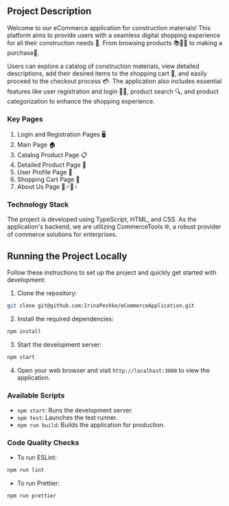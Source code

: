 ## Project Description

Welcome to our eCommerce application for construction materials! This platform aims to provide users with a seamless digital shopping experience for all their construction needs 🏪. From browsing products 📚👗👟 to making a purchase🚀.

Users can explore a catalog of construction materials, view detailed descriptions, add their desired items to the shopping cart 🛒, and easily proceed to the checkout process 💳. The application also includes essential features like user registration and login 📝🔐, product search 🔍, and product categorization to enhance the shopping experience.

### Key Pages

1. Login and Registration Pages 🖥️
2. Main Page 🏠
3. Catalog Product Page 📋
4. Detailed Product Page 🔎
5. User Profile Page 👤
6. Shopping Cart Page 🛒
7. About Us Page 🙋♂️🙋♀️

### Technology Stack

The project is developed using TypeScript, HTML, and CSS. As the application's backend, we are utilizing CommerceTools 🌐, a robust provider of commerce solutions for enterprises. 

## Running the Project Locally

Follow these instructions to set up the project and quickly get started with development:

1. Clone the repository:

```bash
git clone git@github.com:IrinaPeshko/eCommerceApplication.git

```

2. Install the required dependencies:

```bash
npm install
```

3. Start the development server:

```bash
npm start
```

4. Open your web browser and visit `http://localhost:3000` to view the application.

### Available Scripts

- `npm start`: Runs the development server.
- `npm test`: Launches the test runner.
- `npm run build`: Builds the application for production.

### Code Quality Checks

- To run ESLint:

```bash
npm run lint
```

- To run Prettier:

```bash
npm run prettier
```
